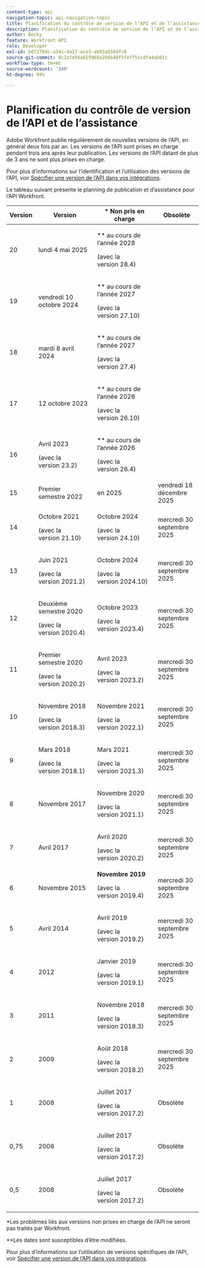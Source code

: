 ```yaml
---
content-type: api
navigation-topic: api-navigation-topic
title: Planification du contrôle de version de l’API et de l’assistance
description: Planification du contrôle de version de l’API et de l’assistance
author: Becky
feature: Workfront API
role: Developer
exl-id: b072704c-a34c-4a17-aca3-ab93a016dfc8
source-git-commit: 8c2afe56a815969a266b40f5feff5ccdfa4ab61c
workflow-type: tm+mt
source-wordcount: '349'
ht-degree: 99%

---
```


# Planification du contrôle de version de l’API et de l’assistance



Adobe Workfront publie régulièrement de nouvelles versions de l’API, en général deux fois par an. Les versions de l’API sont prises en charge pendant trois ans après leur publication. Les versions de l’API datant de plus de 3 ans ne sont plus prises en charge.

Pour plus d’informations sur l’identification et l’utilisation des versions de l’API, voir [Spécifier une version de l’API dans vos intégrations](/help/quicksilver/wf-api/api/specify-api-version-integrations.md).

Le tableau suivant présente le planning de publication et d’assistance pour l’API Workfront.

<table style="table-layout:auto"> 
 <col> 
 <col> 
 <col> 
 <thead> 
  <tr> 
   <th><strong>Version</strong> </th> 
   <th><strong>Version</strong> </th> 
   <th><strong>* Non pris en charge</strong> </th> 
   <th><strong>Obsolète</strong> </th> 
  </tr> 
 </thead> 
 <tbody> 
 <tr>
   <td>20</td> 
   <td> <p>lundi 4 mai 2025</p> </td> 
   <td> <p>** au cours de l’année 2028</p> <p>(avec la version 28.4)</p> </td> 
   <td></td> 
  </tr> 
 <tr>
   <td>19</td> 
   <td> <p>vendredi 10 octobre 2024</p> </td> 
   <td> <p>** au cours de l’année 2027</p> <p>(avec la version 27.10)</p> </td> 
   <td></td> 
  </tr> 
 <tr>
   <td>18</td> 
   <td> <p>mardi 8 avril 2024</p> </td> 
   <td> <p>** au cours de l’année 2027</p> <p>(avec la version 27.4)</p> </td> 
   <td></td> 
  </tr>  <tr>
   <td>17</td> 
   <td> <p>12 octobre 2023</p> </td> 
   <td> <p>** au cours de l’année 2026</p> <p>(avec la version 26.10)</p> </td> 
   <td></td> 
  </tr> 
 <tr>
   <td>16</td> 
   <td> <p>Avril 2023</p> <p>(avec la version 23.2)</p> </td> 
   <td> <p>** au cours de l’année 2026</p> <p>(avec la version 26.4)</p> </td> 
   <td></td> 
  </tr> 
  <tr> 
   <td>15</td> 
   <td>Premier semestre 2022</td> 
   <td>en 2025</td> 
   <td>vendredi 18 décembre 2025</td> 
  </tr> 
  <tr> 
   <td>14</td> 
   <td> <p>Octobre 2021</p> <p>(avec la version 21.10)</p> </td> 
   <td> <p>Octobre 2024</p> <p>(avec la version 24.10)</p> </td> 
   <td>mercredi 30 septembre 2025</td> 
  </tr> 
  <tr> 
   <td>13</td> 
   <td> <p>Juin 2021</p> <p>(avec la version 2021.2)</p> </td> 
   <td> <p>Octobre 2024</p> <p>(avec la version 2024.10)</p> </td> 
   <td>mercredi 30 septembre 2025</td> 
  </tr> 
  <tr> 
   <td>12</td> 
   <td> <p>Deuxième semestre 2020</p> <p>(avec la version 2020.4)</p> </td> 
   <td> <p>Octobre 2023</p> <p>(avec la version 2023.4)</p> </td> 
   <td>mercredi 30 septembre 2025</td> 
  </tr> 
  <tr> 
   <td>11</td> 
   <td> <p>Premier semestre 2020</p> <p>(avec la version 2020.2)</p> </td> 
   <td> <p>Avril 2023</p> <p>(avec la version 2023.2)</p> </td> 
   <td>mercredi 30 septembre 2025</td> 
  </tr> 
  <tr> 
   <td>10</td> 
   <td> <p>Novembre 2018</p> <p>(avec la version 2018.3)</p> </td> 
   <td> <p>Novembre 2021</p> <p>(avec la version 2022.1)</p> </td> 
   <td>mercredi 30 septembre 2025</td> 
  </tr> 
  <tr> 
   <td>9</td> 
   <td> <p>Mars 2018</p> <p>(avec la version 2018.1)</p> </td> 
   <td> <p>Mars 2021</p> <p>(avec la version 2021.3)</p> </td> 
   <td>mercredi 30 septembre 2025</td> 
  </tr> 
  <tr> 
   <td>8</td> 
   <td>Novembre 2017</td> 
   <td> <p>Novembre 2020</p> <p>(avec la version 2021.1)</p> </td> 
   <td>mercredi 30 septembre 2025</td> 
  </tr> 
  <tr> 
   <td>7</td> 
   <td>Avril 2017</td> 
   <td> <p>Avril 2020</p> <p>(avec la version 2020.2)</p> </td> 
   <td>mercredi 30 septembre 2025</td> 
  </tr> 
  <tr> 
   <td>6</td> 
   <td>Novembre 2015</td> 
   <td><strong>Novembre 2019</strong> <p>(avec la version 2019.4)</p> 
   <td>mercredi 30 septembre 2025</td> 
   </td> 
  </tr> 
  <tr> 
   <td>5</td> 
   <td>Avril 2014</td> 
   <td> <p>Avril 2019</p> <p>(avec la version 2019.2)</p> </td> 
   <td>mercredi 30 septembre 2025</td> 
  </tr> 
  <tr> 
   <td>4</td> 
   <td>2012</td> 
   <td> <p>Janvier 2019</p> <p>(avec la version 2019.1)</p> </td> 
   <td>mercredi 30 septembre 2025</td> 
  </tr> 
  <tr> 
   <td>3</td> 
   <td>2011</td> 
   <td> <p>Novembre 2018</p> <p>(avec la version 2018.3)</p> </td> 
   <td>mercredi 30 septembre 2025</td> 
  </tr> 
  <tr> 
   <td>2</td> 
   <td>2009</td> 
   <td> <p>Août 2018</p> <p>(avec la version 2018.2)</p> </td> 
   <td>mercredi 30 septembre 2025</td> 
  </tr> 
  <tr> 
   <td>1</td> 
   <td>2008</td> 
   <td> <p>Juillet 2017</p> <p>(avec la version 2017.2)</p> </td> 
   <td>Obsolète</td> 
  </tr> 
  <tr> 
   <td>0,75</td> 
   <td>2008</td> 
   <td> <p>Juillet 2017</p> <p>(avec la version 2017.2)</p> </td> 
   <td>Obsolète</td> 
  </tr> 
  <tr> 
   <td>0,5</td> 
   <td>2008</td> 
   <td> <p>Juillet 2017</p> <p>(avec la version 2017.2)</p> </td> 
   <td>Obsolète</td> 
  </tr> 
 </tbody> 
</table>

&#42;Les problèmes liés aux versions non prises en charge de l’API ne seront pas traités par Workfront.

&#42;&#42;Les dates sont susceptibles d’être modifiées.

Pour plus d’informations sur l’utilisation de versions spécifiques de l’API, voir [Spécifier une version de l’API dans vos intégrations](../../wf-api/api/specify-api-version-integrations.md).
